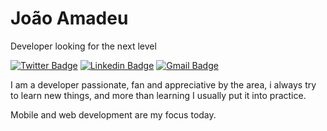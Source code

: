 # João Amadeu

Developer looking for the next level

[![Twitter Badge](https://img.shields.io/badge/-@jmamadeu-00acee?style=flat-square&labelColor=white&logo=twitter&logoColor=6633cc&link=https://twitter.com/jmamadeu)](https://twitter.com/jmamadeu)
[![Linkedin Badge](https://img.shields.io/badge/-João%20Amadeu-0e76a8?style=flat-square&labelColor=white&logo=Linkedin&logoColor=6633cc&link=https://www.linkedin.com/in/jmamadeu/)](https://www.linkedin.com/in/jmamadeu/)
[![Gmail Badge](https://img.shields.io/badge/-jmamadeu2000@gmail.com-C71610?style=flat-square&logo=Gmail&logoColor=white&link=mailto:jmamadeu2000@gmail.com)](mailto:jmamadeu2000@gmail.com)

I am a developer passionate, fan and appreciative by the area, i always try to learn new things, and more than learning I usually put it into practice.

Mobile and web development are my focus today.
